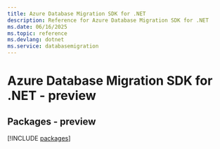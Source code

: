 ```yaml
---
title: Azure Database Migration SDK for .NET
description: Reference for Azure Database Migration SDK for .NET
ms.date: 06/16/2025
ms.topic: reference
ms.devlang: dotnet
ms.service: databasemigration
---
```

# Azure Database Migration SDK for .NET - preview
## Packages - preview
[!INCLUDE [packages](database-migration-index.md)]
